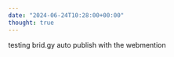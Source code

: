```yaml
---
date: "2024-06-24T10:28:00+00:00"
thought: true
---
```


testing brid.gy auto publish with the webmention
